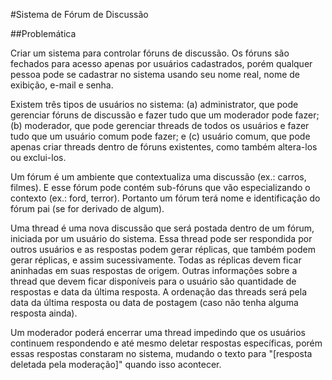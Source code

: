 #Sistema de Fórum de Discussão

##Problemática

Criar um sistema para controlar fóruns de discussão. Os fóruns são fechados para acesso apenas por usuários cadastrados, porém qualquer pessoa pode se cadastrar no sistema usando seu nome real, nome de exibição, e-mail e senha.

Existem três tipos de usuários no sistema: (a) administrator, que pode gerenciar fóruns de discussão e fazer tudo que um moderador pode fazer; (b) moderador, que pode gerenciar threads de todos os usuários e fazer tudo que um usuário comum pode fazer; e (c) usuário comum, que pode apenas criar threads dentro de fóruns existentes, como também altera-los ou exclui-los. 

Um fórum é um ambiente que contextualiza uma discussão (ex.: carros, filmes). E esse fórum pode contém sub-fóruns que vão especializando o contexto (ex.: ford, terror). Portanto um fórum terá nome e identificação do fórum pai (se for derivado de algum).

Uma thread é uma nova discussão que será postada dentro de um fórum, iniciada por um usuário do sistema. Essa thread pode ser respondida por outros usuários e as respostas podem gerar réplicas, que também podem gerar réplicas, e assim sucessivamente. Todas as réplicas devem ficar aninhadas em suas respostas de origem. Outras informações sobre a thread que devem ficar disponíveis para o usuário são quantidade de respostas e data da última resposta. A ordenação das threads será pela data da última resposta ou data de postagem (caso não tenha alguma resposta ainda).

Um moderador poderá encerrar uma thread impedindo que os usuários continuem respondendo e até mesmo deletar respostas específicas, porém essas respostas constaram no sistema, mudando o texto para "[resposta deletada pela moderação]" quando isso acontecer.